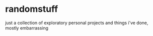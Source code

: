 # randomstuff

just a collection of exploratory personal projects and things i've done, mostly embarrassing
